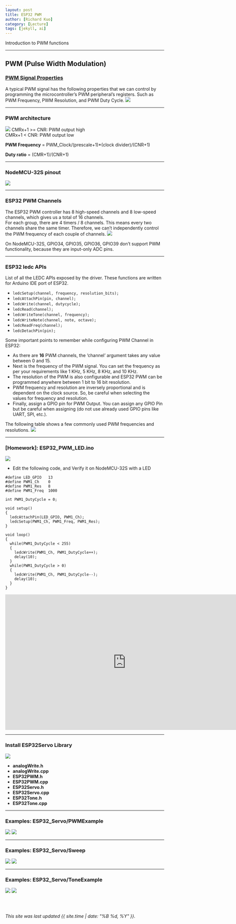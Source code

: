 ```yaml
---
layout: post
title: ESP32 PWM
author: [Richard Kuo]
category: [Lecture]
tags: [jekyll, ai]
---
```


Introduction to PWM functions 

---
## PWM (Pulse Width Modulation)

### [PWM Signal Properties](https://deepbluembedded.com/esp32-pwm-tutorial-examples-analogwrite-arduino/)
A typical PWM signal has the following properties that we can control by programming the microcontroller’s PWM peripheral’s registers. Such as PWM Frequency, PWM Resolution, and PWM Duty Cycle.
![](https://deepbluembedded.com/wp-content/uploads/2018/08/pwm_fade.gif)

---
### PWM architecture
![](https://github.com/rkuo2000/MCU-course/blob/main/images/PWM_functional_diagram.png?raw=true)
CMRx+1 >= CNR: PWM output high <br>
CMRx+1 <  CNR: PWM output low <br>

**PWM Frequency** = PWM_Clock/(prescale+1)*(clock divider)/(CNR+1) <br>

**Duty ratio** = (CMR+1)/(CNR+1)<br>

---
### NodeMCU-32S pinout
![](https://github.com/rkuo2000/MCU-course/blob/main/images/NodeMCU-32S_pinout.jpg?raw=true)

---
### ESP32 PWM Channels
The ESP32 PWM controller has 8 high-speed channels and 8 low-speed channels, which gives us a total of 16 channels.<br>
For each group, there are 4 timers / 8 channels. This means every two channels share the same timer. Therefore, we can’t independently control the PWM frequency of each couple of channels.
![](https://deepbluembedded.com/wp-content/uploads/2021/04/ESP32-PWM-Channels-Pins-PWM-Tutorial-With-Examples.png?ezimgfmt=ng:webp/ngcb6)

On NodeMCU-32S, GPIO34, GPIO35, GPIO36, GPIO39 don’t support PWM functionality, because they are input-only ADC pins.

---
### ESP32 ledc APIs
List of all the LEDC APIs exposed by the driver. These functions are written for Arduino IDE port of ESP32.
* `ledcSetup(channel, frequency, resolution_bits);`
* `ledcAttachPin(pin, channel);`
* `ledcWrite(channel, dutycycle);`
* `ledcRead(channel);`
* `ledcWriteTone(channel, frequency);`
* `ledcWriteNote(channel, note, octave);`
* `ledcReadFreq(channel);`
* `ledcDetachPin(pin);`

Some important points to remember while configuring PWM Channel in ESP32:
* As there are **16** PWM channels, the ‘channel’ argument takes any value between 0 and 15.<br>
* Next is the frequency of the PWM signal. You can set the frequency as per your requirements like 1 KHz, 5 KHz, 8 KHz, and 10 KHz.
* The resolution of the PWM is also configurable and ESP32 PWM can be programmed anywhere between 1 bit to 16 bit resolution.<br>
* PWM frequency and resolution are inversely proportional and is dependent on the clock source. So, be careful when selecting the values for frequency and resolution.<br>
* Finally, assign a GPIO pin for PWM Output. You can assign any GPIO Pin but be careful when assigning (do not use already used GPIO pins like UART, SPI, etc.).

The following table shows a few commonly used PWM frequencies and resolutions.
![](https://github.com/rkuo2000/MCU-course/blob/main/images/PWM_frequencies_and_resolutions_table.png?raw=true)

---
### [Homework]: ESP32_PWM_LED.ino
![](https://github.com/rkuo2000/MCU-course/blob/main/images/Example_PWM_LED.jpg?raw=true)

* Edit the following code, and Verify it on NodeMCU-32S with a LED

```
#define LED_GPIO   13
#define PWM1_Ch    0
#define PWM1_Res   8
#define PWM1_Freq  1000
 
int PWM1_DutyCycle = 0;
 
void setup()
{
  ledcAttachPin(LED_GPIO, PWM1_Ch);
  ledcSetup(PWM1_Ch, PWM1_Freq, PWM1_Res);
}
 
void loop()
{
  while(PWM1_DutyCycle < 255)
  {
    ledcWrite(PWM1_Ch, PWM1_DutyCycle++);
    delay(10);
  }
  while(PWM1_DutyCycle > 0)
  {
    ledcWrite(PWM1_Ch, PWM1_DutyCycle--);
    delay(10);
  }
}
```

<iframe width="764" height="430" src="https://www.youtube.com/embed/_lmcIUVRiCY" title="YouTube video player" frameborder="0" allow="accelerometer; autoplay; clipboard-write; encrypted-media; gyroscope; picture-in-picture" allowfullscreen></iframe>

---
### Install ESP32Servo Library
![](https://github.com/rkuo2000/MCU-course/blob/main/images/Arduino_Library_ESP32Servo.png?raw=true)
* **analogWrite.h**<br>
* **analogWrite.cpp**<br>
* **ESP32PWM.h**<br>
* **ESP32PWM.cpp**<br>
* **ESP32Servo.h**<br>
* **ESP32Servo.cpp**<br>
* **ESP32Tone.h**<br>
* **ESP32Tone.cpp**<br>

---
### Examples: ESP32_Servo/PWMExample
![](https://github.com/rkuo2000/MCU-course/blob/main/images/Example_PWM_LED.jpg?raw=true)
![](https://github.com/rkuo2000/MCU-course/blob/main/images/Examples_ESP32Servo_PWMExample.png?raw=true)

---
### Examples: ESP32_Servo/Sweep
![](https://github.com/rkuo2000/MCU-course/blob/main/images/Example_PWM_SG90.png?raw=true)
![](https://github.com/rkuo2000/MCU-course/blob/main/images/Examples_ESP32Servo_Sweep.png?raw=true)

---
### Examples: ESP32_Servo/ToneExample
![](https://github.com/rkuo2000/MCU-course/blob/main/images/Example_PWM_Speaker.png?raw=true)
![](https://github.com/rkuo2000/MCU-course/blob/main/images/Examples_ESP32Servo_ToneExample.png?raw=true)


<br>
<br>

*This site was last updated {{ site.time | date: "%B %d, %Y" }}.*


